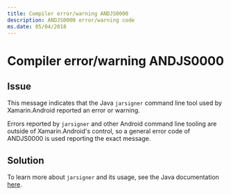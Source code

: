 ```yaml
---
title: Compiler error/warning ANDJS0000
description: ANDJS0000 error/warning code
ms.date: 05/04/2018
---
```

# Compiler error/warning ANDJS0000

## Issue

This message indicates that the Java `jarsigner` command line tool used by
Xamarin.Android reported an error or warning.

Errors reported by `jarsigner` and other Android command line tooling are
outside of Xamarin.Android's control, so a general error code of
ANDJS0000 is used reporting the exact message.

## Solution

To learn more about `jarsigner` and its usage, see the Java documentation
[here][jarsigner].

[jarsigner]: https://docs.oracle.com/javase/7/docs/technotes/tools/windows/jarsigner.html
